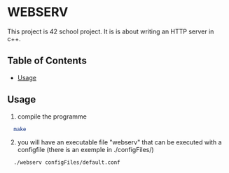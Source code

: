 # WEBSERV

This project is 42 school project.
It is is about writing an HTTP server in c++.

## Table of Contents
- [Usage](#usage)

## Usage
1. compile the programme
```bash
  make
```
2. you will have an executable file "webserv" that can be executed with a configfile (there is an exemple in ./configFiles/)
```bash
  ./webserv configFiles/default.conf
```
